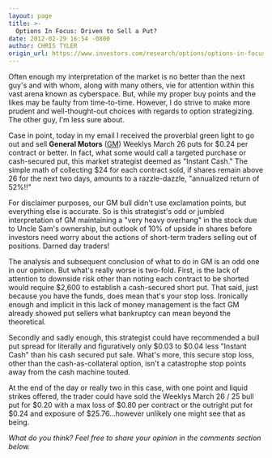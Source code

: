 ```yaml
---
layout: page
title: >-
  Options In Focus: Driven to Sell a Put?
date: 2012-02-29 16:54 -0800
author: CHRIS TYLER
origin_url: https://www.investors.com/research/options/options-in-focus-driven-to-sell-a-put/
---
```






Often enough my interpretation of the market is no better than the next guy's and with whom, along with many others, vie for attention within this vast arena known as cyberspace. But, while my proper buy points and the likes may be faulty from time-to-time. However, I do strive to make more prudent and well-thought-out choices with regards to option strategizing. The other guy, I'm less sure about. 

  

Case in point, today in my email I received the proverbial green light to go out and sell **General Motors** ([GM](https://research.investors.com/quote.aspx?symbol=GM)) Weeklys March 26 puts for $0.24 per contract or better. In fact, what some would call a targeted purchase or cash-secured put, this market strategist deemed as "Instant Cash." The simple math of collecting $24 for each contract sold, if shares remain above 26 for the next two days, amounts to a razzle-dazzle, "annualized return of 52%!!" 

  

For disclaimer purposes, our GM bull didn't use exclamation points, but everything else is accurate. So is this strategist's odd or jumbled interpretation of GM maintaining a "very heavy overhang" in the stock due to Uncle Sam's ownership, but outlook of 10% of upside in shares before investors need worry about the actions of short-term traders selling out of positions. Darned day traders! 

  

The analysis and subsequent conclusion of what to do in GM is an odd one in our opinion. But what's really worse is two-fold. First, is the lack of attention to downside risk other than noting each contract to be shorted would require $2,600 to establish a cash-secured short put. That said, just because you have the funds, does mean that's your stop loss. Ironically enough and implicit in this lack of money management is the fact GM already showed put sellers what bankruptcy can mean beyond the theoretical.

  

Secondly and sadly enough, this strategist could have recommended a bull put spread for literally and figuratively only $0.03 to $0.04 less "Instant Cash" than his cash secured put sale. What's more, this secure stop loss, other than the cash-as-collateral option, isn't a catastrophe stop points away from the cash machine touted. 

  

At the end of the day or really two in this case, with one point and liquid strikes offered, the trader could have sold the Weeklys March 26 / 25 bull put for $0.20 with a max loss of $0.80 per contract or the outright put for $0.24 and exposure of $25.76…however unlikely one might see that as being.

  

*What do you think? Feel free to share your opinion in the comments section below.*




